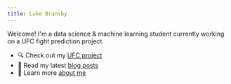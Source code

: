 ```yaml
---
title: Luke Bransby
---
```


Welcome! I'm a data science & machine learning student currently working on a UFC fight prediction project.

- 🔍 Check out my [UFC project](./projects.md)
- 🧠 Read my latest [blog posts](./blog/)
- 💼 Learn more [about me](./about.md)
